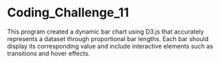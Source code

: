# Coding_Challenge_11

This program created a dynamic bar chart using D3.js that accurately represents a dataset through proportional bar lengths. Each bar should display its corresponding value and include interactive elements such as transitions and hover effects.